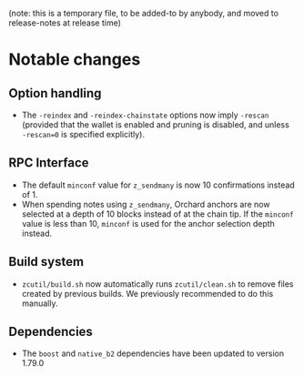 (note: this is a temporary file, to be added-to by anybody, and moved to
release-notes at release time)

Notable changes
===============

Option handling
---------------

- The `-reindex` and `-reindex-chainstate` options now imply `-rescan`
  (provided that the wallet is enabled and pruning is disabled, and unless
  `-rescan=0` is specified explicitly).

RPC Interface
-------------

- The default `minconf` value for `z_sendmany` is now 10 confirmations instead
  of 1.
- When spending notes using `z_sendmany`, Orchard anchors are now selected at
  a depth of 10 blocks instead of at the chain tip. If the `minconf` value is
  less than 10, `minconf` is used for the anchor selection depth instead.

Build system
------------

- `zcutil/build.sh` now automatically runs `zcutil/clean.sh` to remove
  files created by previous builds. We previously recommended to do this
  manually.

Dependencies
------------

- The `boost` and `native_b2` dependencies have been updated to version 1.79.0
